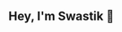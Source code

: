 ## Hey, I'm Swastik 👋

<!--
**swastikC2/swastikC2** is a ✨ _special_ ✨ repository because its `README.md` (this file) appears on your GitHub profile.

Here are some ideas to get you started:

- 🌱 I’m practcing leetcode ...
- 👯 I’m looking to collaborate on web-development or web-site projects ...
- 📫 How to reach me: swastikchouhan7@gmail.com
- ⚡ Fun fact: Althogh, i love singing and playing chess...
-->

